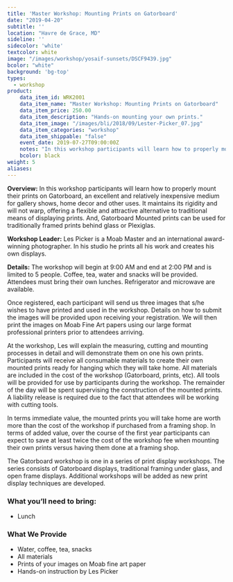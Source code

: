 ```yaml
---
title: 'Master Workshop: Mounting Prints on Gatorboard'
date: "2019-04-20"
subtitle: ''
location: "Havre de Grace, MD"
sideline: ''
sidecolor: 'white'
textcolor: white
image: "/images/workshop/yosaif-sunsets/DSCF9439.jpg"
bcolor: "white"
background: 'bg-top'
types:
  - workshop
product:
    data_item_id: WRK2001
    data_item_name: "Master Workshop: Mounting Prints on Gatorboard"
    data_item_price: 250.00
    data_item_description: "Hands-on mounting your own prints."
    data_item_image: "/images/bli/2018/09/Lester-Picker_07.jpg"
    data_item_categories: "workshop"
    data_item_shippable: "false"
    event_date: 2019-07-27T09:00:00Z
    notes: "In this workshop participants will learn how to properly mount their prints on Gatorboard."
    bcolor: black
weight: 5
aliases:
---
```

**Overview:** In this workshop participants will learn how to properly mount their prints on Gatorboard, an excellent and relatively inexpensive medium for gallery shows, home decor and other uses. It maintains its rigidity and will not warp, offering a flexible and attractive alternative to traditional means of displaying prints. And, Gatorboard Mounted prints can be used for traditionally framed prints behind glass or Plexiglas. 

**Workshop Leader:** Les Picker is a Moab Master and an international award-winning photographer. In his studio he prints all his work and creates his own displays. 

**Details:** The workshop will begin at 9:00 AM and end at 2:00 PM and is limited to 5 people. Coffee, tea, water and snacks will be provided. Attendees must bring their own lunches. Refrigerator and microwave are available. 

Once registered, each participant will send us three images that s/he wishes to have printed and used in the workshop. Details on how to submit the images will be provided upon receiving your registration. We will then print the images on Moab Fine Art papers using our large format professional printers prior to attendees arriving. 

At the workshop, Les will explain the measuring, cutting and mounting processes in detail and will demonstrate them on one his own prints. Participants will receive all consumable materials to create their own mounted prints ready for hanging  which they will take home. All materials are included in the cost of the workshop (Gatorboard, prints,  etc). All tools will be provided for use by participants during the workshop. The remainder of the day will be spent supervising the construction of the mounted prints. A liability release is required due to the fact that attendees will be working with cutting tools. 

In terms immediate value, the mounted prints you will take home are worth more than the cost of the workshop if purchased from a framing shop. In terms of added value, over the course of the first year participants can expect to save at least twice the cost of the workshop fee when mounting their own prints versus having them done at a framing shop. 

The Gatorboard workshop is one in a series of print display workshops. The series consists of Gatorboard displays, traditional framing under glass, and open frame displays. Additional workshops will be added as new print display techniques are developed.

### What you’ll need to bring:

- Lunch

### What We Provide

- Water, coffee, tea, snacks
- All materials
- Prints of your images on Moab fine art paper
- Hands-on instruction by Les Picker